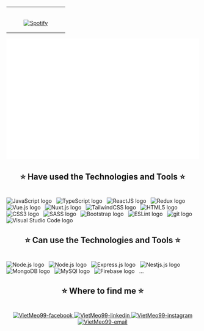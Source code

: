 <!-- Music -->
<table width="100%"> 
  <tr>
  <td width="25%">
  </td>
  <td width="50%">

&nbsp; <br> [![Spotify](https://VietMeo99.vercel.app/api/spotify?background_color=0d1117&border_color=ffffff)](https://open.spotify.com/user/31rlxj5xhfp6mixwnvxotzwatd2m)

  </td> 
  <td width="25%"> 
  </td>
</table>

<!-- Vdev -->
<a href="#" target="_blank">
  <img src="svg/vdev.svg" width="1200" alt="Click to see the source" />
</a>
<!--  https://www.youtube.com/watch?v=H_THoIJDaU4 -->
<h2 align="center">⭐ Have used the Technologies and Tools ⭐</h2>
<br>
<!-- https://simpleicons.org/ -->
<span><img src="https://img.shields.io/badge/JavaScript-282C34?logo=javascript&logoColor=F7DF1E" alt="JavaScript logo" title="JavaScript" height="25" /></span>
&nbsp;
<span><img src="https://img.shields.io/badge/TypeScript-282C34?logo=typescript&logoColor=3178C6" alt="TypeScript logo" title="TypeScript" height="25" /></span>
&nbsp;
<span><img src="https://img.shields.io/badge/ReactJS-282C34?logo=react&logoColor=61DAFB" alt="ReactJS logo" title="ReactJS" height="25" /></span>
&nbsp;
<span><img src="https://img.shields.io/badge/Redux-282C34?logo=redux&logoColor=764ABC" alt="Redux logo" title="Redux" height="25" /></span>
&nbsp;
<span><img src="https://img.shields.io/badge/Vue.js-282C34?logo=vue.js&logoColor=4FC08D" alt="Vue.js logo" title="Vue.js" height="25" /></span>
&nbsp;
<span><img src="https://img.shields.io/badge/Nuxt.js-282C34?logo=nuxt.js&logoColor=4FC08D" alt="Nuxt.js logo" title="Nuxt.js" height="25" /></span>
&nbsp;
<span><img src="https://img.shields.io/badge/Tailwind%20CSS-282C34?logo=tailwind-css&logoColor=38B2AC" alt="TailwindCSS logo" title="TailwindCSS" height="25" /></span>
&nbsp;
<span><img src="https://img.shields.io/badge/HTML5-282C34?logo=html5&logoColor=E34F26" alt="HTML5 logo" title="HTML5" height="25" /></span>
&nbsp;
<span><img src="https://img.shields.io/badge/CSS3-282C34?logo=css3&logoColor=1572B6" alt="CSS3 logo" title="CSS3" height="25" /></span>
&nbsp;
<span><img src="https://img.shields.io/badge/Sass-282C34?logo=sass&logoColor=CC6699" alt="SASS logo" title="SASS" height="25" /></span>
&nbsp;
<span><img src="https://img.shields.io/badge/Bootstrap-282C34?logo=bootstrap&logoColor=7952B3" alt="Bootstrap logo" title="Bootstrap" height="25" /></span>
&nbsp;
<span><img src="https://img.shields.io/badge/ESLint-282C34?logo=eslint&logoColor=4B32C3" alt="ESLint logo" title="ESLint" height="25" /></span>
&nbsp;
<span><img src="https://img.shields.io/badge/git-282C34?logo=git&logoColor=F05032" alt="git logo" title="git" height="25" /></span>
&nbsp;
<span><img src="https://img.shields.io/badge/VS%20Code-282C34?logo=visual-studio-code&logoColor=007ACC" alt="Visual Studio Code logo" title="Visual Studio Code" height="25" /></span>
&nbsp;
<br/><h2 align="center">⭐ Can use the Technologies and Tools ⭐</h2>
<br/>
<span><img src="https://img.shields.io/badge/Angular-282C34?logo=angular&logoColor=DD0031" alt="Node.js logo" title="Node.js" height="25" /></span>
&nbsp;
<span><img src="https://img.shields.io/badge/Node.js-282C34?logo=node.js&logoColor=00F200" alt="Node.js logo" title="Node.js" height="25" /></span>
&nbsp;
<span><img src="https://img.shields.io/badge/Express-282C34?logo=express&logoColor=FFFFFF" alt="Express.js logo" title="Express.js" height="25" /></span>
&nbsp;
<span><img src="https://img.shields.io/badge/NestJS-282C34?logo=nestjs&logoColor=E0234E" alt="Nestjs.js logo" title="Nestjs.js" height="25" /></span>
&nbsp;
<span><img src="https://img.shields.io/badge/MongoDB-282C34?logo=mongodb&logoColor=#4479A1" alt="MongoDB logo" title="MongoDB" height="25" /></span>
&nbsp;
<span><img src="https://img.shields.io/badge/MySQL-282C34?logo=mysql&logoColor=#47A248" alt="MySQl logo" title="MySQL" height="25" /></span>
&nbsp;
<span><img src="https://img.shields.io/badge/Firebase-282C34?logo=firebase&logoColor=FFCA28" alt="Firebase logo" title="Firebase" height="25" /></span>
&nbsp;
<span align="center">...</span>

<!-- <br> -->

<!-- <h2 align="center">⭐ GitHub Stats ⭐</h2> -->
<!-- https://github.com/anuraghazra/github-readme-stats -->
<!-- <br>
<div align=center>
  <a href="#" title="vdev">
    <img width="315" align="center" src="https://github-readme-stats.vercel.app/api/top-langs/?username=VietMeo99&hide=c%23,powershell,Mathematica,Ruby,Objective-C,Objective-C%2b%2b,Cuda&title_color=61dafb&text_color=ffffff&icon_color=61dafb&bg_color=20232a&langs_count=8&layout=compact&border_color=61dafb&hide_border=true" />
  </a>
  <a href="#" title="Trungquandev">
    <img align="right" width="434" src="https://github-readme-stats.vercel.app/api?username=VietMeo99&show_icons=true&theme=react&border_color=61dafb&hide_border=true" />
  </a>  -->
<!-- </div> -->

<br>

<h2 align="center">⭐ Where to find me ⭐</h2>
<br>
<!-- https://icons8.com -->
<div align="center">
  <!-- <a href="https://VietMeo99.com" target="blank">
    <img width="90" height="90" src="images/logo-vdev-transparent-bg-192x192.png" alt="VietMeo99-blog" />
  </a> -->
  <a href="https://facebook.com/VIETDEV99" target="_blank">
    <img src="https://img.icons8.com/bubbles/100/000000/facebook-new.png" alt="VietMeo99-facebook" />
  </a>
  <a href="https://www.linkedin.com/in/vietdev/" target="_blank">
    <img src="https://img.icons8.com/bubbles/100/000000/linkedin.png" alt="VietMeo99-linkedin" /> 
  </a>
  <a href="https://instagram.com/vuh_viet" target="_blank">
    <img src="https://img.icons8.com/bubbles/100/000000/instagram.png" alt="VietMeo99-instagram" />
  </a>
  <a href="mailto:vuhoangviet160799@gmail.com" target="top">
    <img src="https://img.icons8.com/bubbles/100/000000/apple-mail.png" alt="VietMeo99-email" />
  </a>
</div>

</div>
